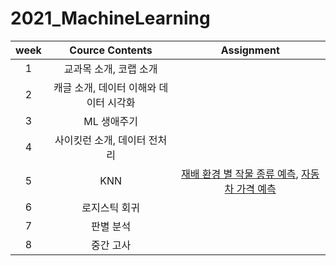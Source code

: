 # 2021_MachineLearning

|week|Cource Contents|Assignment|
|:--:|:--:|:--:|
|1|교과목 소개, 코랩 소개|
|2|캐글 소개, 데이터 이해와 데이터 시각화|
|3|ML 생애주기|
|4|사이킷런 소개, 데이터 전처리|
|5|KNN|[재배 환경 별 작물 종류 예측](https://github.com/yunjeong-chang/2021_MachineLearning/blob/main/5%EC%A3%BC%EC%B0%A8_Assignment1_%EC%9E%91%EB%AC%BC%20%EC%A2%85%EB%A5%98%20%EC%98%88%EC%B8%A1.ipynb), [자동차 가격 예측](https://github.com/yunjeong-chang/2021_MachineLearning/blob/main/5%EC%A3%BC%EC%B0%A8_Assignment2_%EC%9E%90%EB%8F%99%EC%B0%A8%20%EA%B0%80%EA%B2%A9%20%EC%98%88%EC%B8%A1_18012576_%EC%9E%A5%EC%9C%A4%EC%A0%95.ipynb)|
|6|로지스틱 회귀|
|7|판별 분석|
|8|중간 고사|
